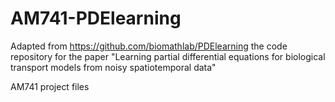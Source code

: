 # AM741-PDElearning
Adapted from https://github.com/biomathlab/PDElearning the code repository for the paper "Learning partial differential equations for biological transport models from noisy spatiotemporal data"

AM741 project files
